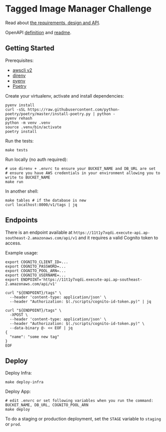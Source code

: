 # Tagged Image Manager Challenge

Read about [the requirements, design and API](<design-docs/REQUIREMENTS AND DESIGN.md>).

OpenAPI [definition](design-docs/openapi/tagged-image-manager.yml) and [readme](design-docs/openapi/generated-tagged-image-manager.md).

## Getting Started

Prerequisites:

* [awscli v2](https://aws.amazon.com/cli/)
* [direnv](https://direnv.net/)
* [pyenv](https://github.com/pyenv/pyenv)
* [Poetry](https://python-poetry.org/docs/#osx--linux--bashonwindows-install-instructions)

Create your virtualenv, activate and install dependencies:

```shell
pyenv install
curl -sSL https://raw.githubusercontent.com/python-poetry/poetry/master/install-poetry.py | python -
pyenv rehash
python -m venv .venv
source .venv/bin/activate
poetry install
```

Run the tests:

```shell
make tests
```

Run locally (no auth required):

```shell
# use direnv + .envrc to ensure your BUCKET_NAME and DB_URL are set
# ensure you have AWS credentials in your environment allowing you to write to BUCKET_NAME
make run
```

In another shell:

```shell
make tables # if the database is new
curl localhost:8000/v1/tags | jq
```

## Endpoints

There is an endpoint available at `https://11t1y7xqdi.execute-api.ap-southeast-2.amazonaws.com/api/v1` and it requires a valid Cognito token to access. 

Example usage:

```shell
export COGNITO_CLIENT_ID=...
export COGNITO_PASSWORD=...
export COGNITO_POOL_ARN=...
export COGNITO_USERNAME=...
export ENDPOINT='https://11t1y7xqdi.execute-api.ap-southeast-2.amazonaws.com/api/v1'

curl "${ENDPOINT}/tags" \
  --header 'content-type: application/json' \
  --header "Authorization: $(./scripts/cognito-id-token.py)" | jq

curl "${ENDPOINT}/tags" \
  -XPOST \
  --header 'content-type: application/json' \
  --header "Authorization: $(./scripts/cognito-id-token.py)" \
  --data-binary @- << EOF | jq
{
  "name": "some new tag"
}
EOF
```

## Deploy

Deploy Infra:

```shell
make deploy-infra
```

Deploy App:

```shell
# edit .envrc or set following variables when you run the command: BUCKET_NAME, DB_URL, COGNITO_POOL_ARN
make deploy
```

To do a staging or production deployment, set the `STAGE` variable to `staging` or `prod`.
